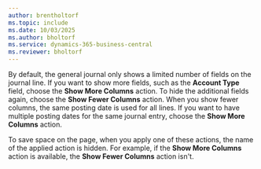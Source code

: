 ```yaml
---
author: brentholtorf
ms.topic: include
ms.date: 10/03/2025
ms.author: bholtorf
ms.service: dynamics-365-business-central
ms.reviewer: bholtorf
---
```

By default, the general journal only shows a limited number of fields on the journal line. If you want to show more fields, such as the **Account Type** field, choose the **Show More Columns** action. To hide the additional fields again, choose the **Show Fewer Columns** action. When you show fewer columns, the same posting date is used for all lines. If you want to have multiple posting dates for the same journal entry, choose the **Show More Columns** action.

To save space on the page, when you apply one of these actions, the name of the applied action is hidden. For example, if the **Show More Columns** action is available, the **Show Fewer Columns** action isn't.
